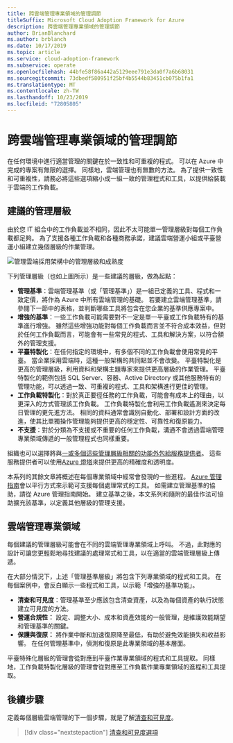 ```yaml
---
title: 跨雲端管理專業領域的管理調節
titleSuffix: Microsoft Cloud Adoption Framework for Azure
description: 跨雲端管理專業領域的管理調節
author: BrianBlanchard
ms.author: brblanch
ms.date: 10/17/2019
ms.topic: article
ms.service: cloud-adoption-framework
ms.subservice: operate
ms.openlocfilehash: 44bfe58f86a442a5129eee791e3da0f7a6b68031
ms.sourcegitcommit: 73dbedf580951f25bf4b5544b83451cb075b1fa1
ms.translationtype: MT
ms.contentlocale: zh-TW
ms.lasthandoff: 10/23/2019
ms.locfileid: "72805805"
---
```

# <a name="management-leveling-across-cloud-management-disciplines"></a>跨雲端管理專業領域的管理調節

在任何環境中進行適當管理的關鍵在於一致性和可重複的程式。 可以在 Azure 中完成的專案有無限的選擇。 同樣地，雲端管理也有無數的方法。 為了提供一致性和可重複性，請務必將這些選項縮小成一組一致的管理程式和工具，以提供給裝載于雲端的工作負載。

## <a name="suggested-management-levels"></a>建議的管理層級

由於您 IT 組合中的工作負載並不相同，因此不太可能單一管理層級對每個工作負載都足夠。 為了支援各種工作負載和各種商務承諾，建議雲端營運小組或平臺營運小組建立幾個層級的作業管理。

![管理雲端採用架構中的管理層級和成熟度](../../_images/manage/cloud-management-maturity.png)

下列管理層級（也如上圖所示）是一些建議的層級，做為起點：

- **管理基準**：雲端管理基準（或「管理基準」）是一組已定義的工具、程式和一致定價，將作為 Azure 中所有雲端管理的基礎。 若要建立雲端管理基準，請參閱下一節中的表格，並判斷哪些工具將包含在您企業的基準供應專案中。
- **增強的基準**：一些工作負載可能需要對不一定是單一平臺或工作負載特有的基準進行增強。 雖然這些增強功能對每個工作負載而言並不符合成本效益，但對於任何工作負載而言，可能會有一些常見的程式、工具和解決方案，以符合額外的管理支援。
- **平臺特製化**：在任何指定的環境中，有多個不同的工作負載會使用常見的平臺。 當企業採用雲端時，這種一般架構的共同點並不會改變。 平臺特製化是更高的管理層級，利用資料和架構主題專家來提供更高層級的作業管理。 平臺特製化的範例包括 SQL Server、容器、Active Directory 或其他服務特有的管理功能，可以透過一致、可重複的程式、工具和架構進行更佳的管理。
- **工作負載特製化**：對於真正要徑任務的工作負載，可能會有成本上的理由，以更深入的方式管理該工作負載。 工作負載特製化會利用工作負載遙測來決定每日管理的更先進方法。 相同的資料通常會識別自動化、部署和設計方面的改進，使其比單獨操作管理能夠提供更高的穩定性、可靠性和復原能力。
- **不支援**：對於分類為不支援或不重要的任何工作負載，溝通不會透過雲端管理專業領域傳遞的一般管理程式也同樣重要。

組織也可以選擇將與[一或多個這些管理層級相關的功能外包給服務提供者](https://www.microsoft.com/cloud-adoption-framework-offers?ot=manage)。 這些服務提供者可以使用[Azure 燈塔](https://azure.com/lighthouse)來提供更高的精確度和透明度。

本系列的其餘文章將概述在每個專業領域中經常會發現的一些進程。
[Azure 管理指南](../azure-management-guide/index.md)會以平行方式來示範可支援每個處理常式的工具。 如需建立管理基準的協助，請從 Azure 管理指南開始。 建立基準之後，本文系列和隨附的最佳作法可協助擴充該基準，以定義其他層級的管理支援。

## <a name="cloud-management-disciplines"></a>雲端管理專業領域

每個建議的管理層級可能會在不同的雲端管理專業領域上呼叫。 不過，此對應的設計可讓您更輕鬆地尋找建議的處理常式和工具，以在適當的雲端管理層級上傳遞。

在大部分情況下，上述「管理基準層級」將包含下列專業領域的程式和工具。 在每個案例中，會反白顯示一些程式和工具，以示範「增強的基準功能」。

- **清查和可見度**：管理基準至少應該包含清查資產，以及為每個資產的執行狀態建立可見度的方法。
- **營運合規性：** 設定、調整大小、成本和資產效能的一般管理，是維護效能期望和管理基準的關鍵。
- **保護與復原：** 將作業中斷和加速復原降至最低，有助於避免效能損失和收益影響。 在任何管理基準中，偵測和復原是此專業領域的基本層面。

平臺特殊化層級的管理會從對應到平臺作業專業領域的程式和工具提取。 同樣地，工作負載特製化層級的管理會從對應至工作負載作業專業領域的進程和工具提取。

  
## <a name="next-steps"></a>後續步驟

定義每個層級雲端管理的下一個步驟，就是了解[清查和可見度](./inventory.md)。

> [!div class="nextstepaction"]
> [清查和可見度選項](./inventory.md)
